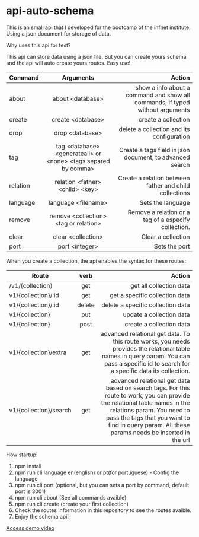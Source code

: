 # api-auto-schema
This is an small api that I developed for the bootcamp of the infnet institute. Using a json document for storage of data.

Why uses this api for test?

This api can store data using a json file. But you can create yours schema
and the api will auto create yours routes. Easy use!


| Command|Arguments|Action |
| - |:-:| -:|
| about | about \<database\> | show a info about a command and show all commands, if typed without arguments |
| create | create \<database\> | create a collection |
| drop| drop \<database\> | delete a collection and its configuration|
| tag| tag \<database\> \<generateall\> or \<none\> \<tags separed by comma\> |Create a tags field in json document, to advanced search|
| relation| relation \<father\> \<child\> \<key\>| Create a relation between father and child collections|
| language| language \<filename\>|Sets the language|
| remove| remove \<collection\> \<tag or relation\>|Remove a relation or a tag of a especify collection.|
| clear| clear \<collection\>|Clear a collection|
| port| port \<integer\>|Sets the port|


When you create a collection, the api enables the syntax for these routes:


| Route|verb|Action |
| - |:-:| -:|
| /v1/{collection} | get | get all collection data |
| v1/{collection}/:id | get |get a specific collection data|
| v1/{collection}/:id | delete |delete a specific collection data|
| v1/{collection} | put | update a collection data|
| v1/{collection} | post | create a collection data|
| v1/{collection}/extra | get | advanced relational get data. To this route works, you needs provides the relational table names in query param. You can pass a specific id to search for a specific data its collection.|
| v1/{collection}/search | get | advanced relational get data based on search tags. For this route to work, you can  provide the relational table names in the relations param. You need to pass the tags that you want to find in query param. All these params needs be inserted in the url|

How startup:

   1. npm install
   2. npm run cli language en(english) or pt(for portuguese) - Config the language
   3. npm run cli port <integer>(optional, but you can sets a port by command, default port is 3001)
   4. npm run cli about (See all commands avaible)
   5. npm run cli create <collectioname> (create your first collection)
   6. Check the routes information in this repository to see the routes avaible.
   7. Enjoy the schema api!
  
 
  [Access demo video](https://www.youtube.com/watch?v=pcUcxJkH4FE&t=117s)





